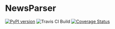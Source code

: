 NewsParser
==========
[![PyPI version](https://badge.fury.io/py/newsParser.svg)](http://badge.fury.io/py/newsParser)
![Travis CI Build](https://travis-ci.org/Lab-317/NewsParser.svg?branch=master)
[![Coverage Status](https://coveralls.io/repos/Lab-317/NewsParser/badge.png?branch=master)](https://coveralls.io/r/Lab-317/NewsParser?branch=master)
